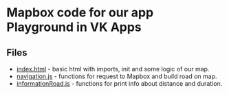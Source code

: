 Mapbox code for our app Playground in VK Apps
=============================
Files
------------
- [index.html](https://github.com/podo1skii/map_for_playground/blob/master/index.html)            - basic html with imports, init and some logic of our map.
- [navigation.js]()         - functions for request to Mapbox and build road on map.
- [informationRoad.js](https://github.com/podo1skii/map_for_playground/blob/master/informationRoad.js)   - functions for print info about distance and duration. 

